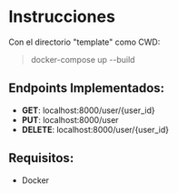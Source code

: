 # Instrucciones
Con el directorio "template" como CWD:
> docker-compose up --build

## Endpoints Implementados:
- **GET**: localhost:8000/user/{user_id}
- **PUT**: localhost:8000/user
- **DELETE**: localhost:8000/user/{user_id}

## Requisitos:
- Docker